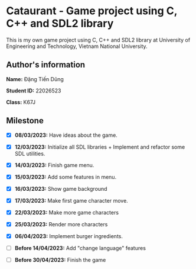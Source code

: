 # Cataurant - Game project using C, C++ and SDL2 library
This is my own game project using C, C++ and SDL2 library at University of Engineering and Technology, Vietnam National University.
## Author's information
**Name:**  Đặng Tiến Dũng

**Student ID:** 22026523

**Class:** K67J

## Milestone
- [x] **08/03/2023:** Have ideas about the game.
- [x] **12/03/2023:** Initialize all SDL libraries + Implement and refactor some SDL utilities.
- [x] **14/03/2023:** Finish game menu.
- [x] **15/03/2023:** Add some features in menu.
- [x] **16/03/2023:** Show game background
- [x] **17/03/2023:** Make first game character move.
- [x] **22/03/2023:** Make more game characters
- [x] **25/03/2023:** Render more characters
- [x] **06/04/2023:** Implement burger ingredients.
- [ ] **Before 14/04/2023:** Add "change language" features
- [ ] **Before 30/04/2023:** Finish the game



